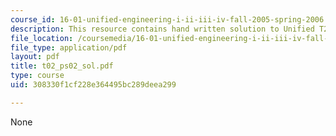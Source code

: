 ```yaml
---
course_id: 16-01-unified-engineering-i-ii-iii-iv-fall-2005-spring-2006
description: This resource contains hand written solution to Unified T2 problem.
file_location: /coursemedia/16-01-unified-engineering-i-ii-iii-iv-fall-2005-spring-2006/308330f1cf228e364495bc289deea299_t02_ps02_sol.pdf
file_type: application/pdf
layout: pdf
title: t02_ps02_sol.pdf
type: course
uid: 308330f1cf228e364495bc289deea299

---
```

None